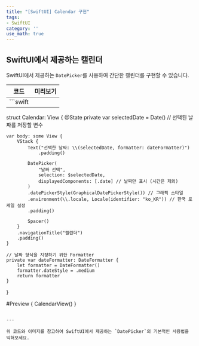 ```yaml
---
title: "[SwiftUI] Calendar 구현"
tags:
- SwiftUI
category: ''
use_math: true
---
```


## SwiftUI에서 제공하는 캘린더

SwiftUI에서 제공하는 `DatePicker`를 사용하여 간단한 캘린더를 구현할 수 있습니다.

| 코드 | 미리보기 |
|------|----------|
| ```swift
struct Calendar: View {
    @State private var selectedDate = Date() // 선택된 날짜를 저장할 변수

    var body: some View {
        VStack {
            Text("선택한 날짜: \\(selectedDate, formatter: dateFormatter)")
                .padding()

            DatePicker(
                "날짜 선택",
                selection: $selectedDate,
                displayedComponents: [.date] // 날짜만 표시 (시간은 제외)
            )
            .datePickerStyle(GraphicalDatePickerStyle()) // 그래픽 스타일
            .environment(\\.locale, Locale(identifier: "ko_KR")) // 한국 로케일 설정
            .padding()

            Spacer()
        }
        .navigationTitle("캘린더")
        .padding()
    }

    // 날짜 형식을 지정하기 위한 Formatter
    private var dateFormatter: DateFormatter {
        let formatter = DateFormatter()
        formatter.dateStyle = .medium
        return formatter
    }
}

#Preview {
    CalendarView()
}
``` | ![Calendar Preview](/assets/img/Calendar.png) |

---

위 코드와 이미지를 참고하여 SwiftUI에서 제공하는 `DatePicker`의 기본적인 사용법을 익혀보세요.

